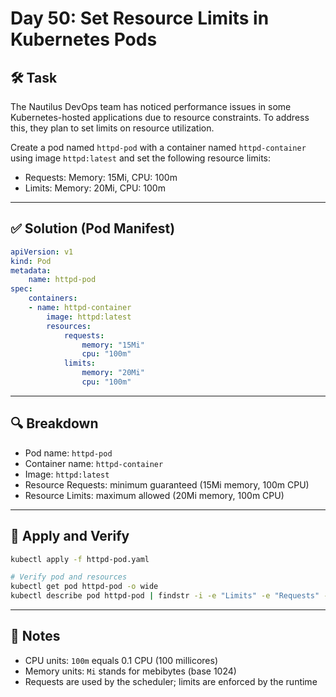 # Day 50: Set Resource Limits in Kubernetes Pods

## 🛠️ Task

The Nautilus DevOps team has noticed performance issues in some Kubernetes-hosted applications due to resource constraints. To address this, they plan to set limits on resource utilization.

Create a pod named `httpd-pod` with a container named `httpd-container` using image `httpd:latest` and set the following resource limits:

- Requests: Memory: 15Mi, CPU: 100m
- Limits: Memory: 20Mi, CPU: 100m

---

## ✅ Solution (Pod Manifest)

```yaml
apiVersion: v1
kind: Pod
metadata:
	name: httpd-pod
spec:
	containers:
	- name: httpd-container
		image: httpd:latest
		resources:
			requests:
				memory: "15Mi"
				cpu: "100m"
			limits:
				memory: "20Mi"
				cpu: "100m"
```

---

## 🔍 Breakdown

- Pod name: `httpd-pod`
- Container name: `httpd-container`
- Image: `httpd:latest`
- Resource Requests: minimum guaranteed (15Mi memory, 100m CPU)
- Resource Limits: maximum allowed (20Mi memory, 100m CPU)

---

## 🚀 Apply and Verify

```bash
kubectl apply -f httpd-pod.yaml

# Verify pod and resources
kubectl get pod httpd-pod -o wide
kubectl describe pod httpd-pod | findstr -i -e "Limits" -e "Requests" -e "Image"
```

---

## 📘 Notes

- CPU units: `100m` equals 0.1 CPU (100 millicores)
- Memory units: `Mi` stands for mebibytes (base 1024)
- Requests are used by the scheduler; limits are enforced by the runtime
